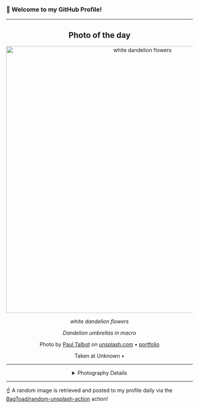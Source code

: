 ### 👋 Welcome to my GitHub Profile!

----
<div align="center">

## Photo of the day
  
  <a href="https://unsplash.com/photos/white-dandelion-flowers-pQDBGxtiDEo"><img width="720" src="https://images.unsplash.com/reserve/d1Ntvq9mSVmV0RcnWN1Y_23rd%20Studios%20Photography%20Boulder%20Colorado.jpg?crop=entropy&cs=tinysrgb&fit=max&fm=jpg&ixid=M3w1OTQ0OTd8MHwxfHJhbmRvbXx8fHx8fHx8fDE3MjI1Nzg5NDB8&ixlib=rb-4.0.3&q=80&w=1080" alt="white dandelion flowers"></a>
  
  <em>white dandelion flowers</em>
  
  <em>Dandelion umbrellas in macro</em>

  Photo by [Paul Talbot](http://www.23rdstudios.com) on [unsplash.com](https://unsplash.com/) • [portfolio](http://www.23rdstudios.com)
  
  Taken at Unknown • 
  
  ---
  
<details>
<summary>Photography Details</summary>
  
| Parameter     | Value |
| ------------- | ----- |
| Camera Model  | Canon EOS 5D Mark II |
| Exposure Time | 1/2000 |
| Aperture      | 2.8 |
| Focal Length  | 100.0 |
| ISO           | 640 |
| Location      | Unknown (null) |
| Coordinates   | Latitude null, Longitude null |

</details>

</div>

----

☝️ A random image is retrieved and posted to my profile daily via the [BagToad/random-unsplash-action](https://github.com/BagToad/random-unsplash-action) action!
